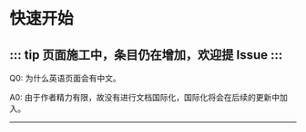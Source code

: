 # 快速开始
::: tip
页面施工中，条目仍在增加，欢迎提 Issue
:::
---

Q0: 为什么英语页面会有中文。

A0: 由于作者精力有限，故没有进行文档国际化，国际化将会在后续的更新中加入。

---